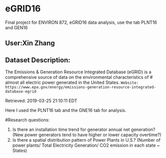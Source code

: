 # eGRID16
Final project for ENVIRON 872, eGRID16 data analysis, use the tab PLNT16 and GEN16

## User:Xin Zhang

## Dataset Description:
The Emissions & Generation Resource Integrated Database (eGRID) is a comprehensive source of data on the environmental characteristics of # almost all electric power generated in the United States.
`Website: https://www.epa.gov/energy/emissions-generation-resource-integrated-database-egrid`

Retrieved: 2019-03-25 21:10:11 EDT

Here I used the PLNT16 tab and the GNE16 tab for analysis.

#Research questions:
1. Is there an installation time trend for generator annual net generation? (New power generators tend to have higher or lower capacity overtime?)
2. Is there a spatial distribution pattern of Power Plants in U.S.? (Number of power plants/ Total Electricity Generation/ CO2 emission in each state ~ States)
